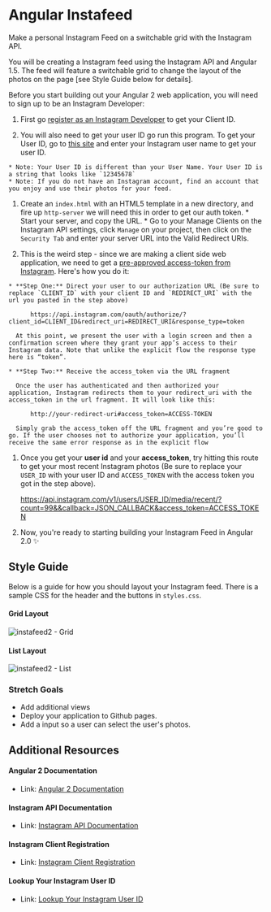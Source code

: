 # Angular Instafeed
Make a personal Instagram Feed on a switchable grid with the Instagram API.

You will be creating a Instagram feed using the Instagram API and Angular 1.5. The feed will feature a switchable grid to change the layout of the photos on the page [see Style Guide below for details].

Before you start building out your Angular 2 web application, you will need to sign up to be an Instagram Developer:

  1. First go [register as an Instagram Developer](https://instagram.com/developer/clients/manage/) to get your Client ID.

  1. You will also need to get your user ID go run this program. To get your User ID, go to [this site](http://jelled.com/instagram/lookup-user-id) and enter your Instagram user name to get your user ID.

    * Note: Your User ID is different than your User Name. Your User ID is a string that looks like `12345678`
    * Note: If you do not have an Instagram account, find an account that you enjoy and use their photos for your feed.

  1. Create an `index.html` with an HTML5 template in a new directory, and fire up `http-server` we will need this in order to get our auth token.
    * Start your server, and copy the URL.
    * Go to your Manage Clients on the Instagram API settings, click `Manage` on your project, then click on the `Security Tab` and enter your server URL into the Valid Redirect URIs.

  1. This is the weird step - since we are making a client side web application, we need to get a [pre-approved access-token from Instagram](https://www.instagram.com/developer/authentication/). Here's how you do it:

    * **Step One:** Direct your user to our authorization URL (Be sure to replace `CLIENT_ID` with your client ID and `REDIRECT_URI` with the url you pasted in the step above)

          https://api.instagram.com/oauth/authorize/?client_id=CLIENT_ID&redirect_uri=REDIRECT_URI&response_type=token

      At this point, we present the user with a login screen and then a confirmation screen where they grant your app’s access to their Instagram data. Note that unlike the explicit flow the response type here is “token”.

    * **Step Two:** Receive the access_token via the URL fragment

      Once the user has authenticated and then authorized your application, Instagram redirects them to your redirect_uri with the access_token in the url fragment. It will look like this:

          http://your-redirect-uri#access_token=ACCESS-TOKEN

      Simply grab the access_token off the URL fragment and you’re good to go. If the user chooses not to authorize your application, you’ll receive the same error response as in the explicit flow

  1. Once you get your **user id** and your **access_token**, try hitting this route to get your most recent Instagram photos (Be sure to replace your `USER_ID` with your user ID and `ACCESS_TOKEN` with the access token you got in the step above).

      https://api.instagram.com/v1/users/USER_ID/media/recent/?count=99&&callback=JSON_CALLBACK&access_token=ACCESS_TOKEN

  1. Now, you're ready to starting building your Instagram Feed in Angular 2.0 :sparkles:

## Style Guide

Below is a guide for how you should layout your Instagram feed. There is a sample CSS for the header and the buttons in `styles.css`.

#### Grid Layout

![instafeed2 - Grid](https://cloud.githubusercontent.com/assets/4650739/17606157/ae6a1080-5fb9-11e6-8a71-3f06c8ea6a3f.png)

#### List Layout

![instafeed2 - List](https://cloud.githubusercontent.com/assets/4650739/17607299/a521ea1e-5fc0-11e6-8ce1-3b0e23e5d43f.png)

### Stretch Goals
- Add additional views
- Deploy your application to Github pages.
- Add a input so a user can select the user's photos.

## Additional Resources

#### Angular 2 Documentation
- Link: [Angular 2 Documentation](https://angular.io/)

#### Instagram API Documentation
- Link: [Instagram API Documentation](https://www.instagram.com/developer/endpoints/)

#### Instagram Client Registration
- Link: [Instagram Client Registration](https://www.instagram.com/developer/clients/manage/)

#### Lookup Your Instagram User ID
- Link: [Lookup Your Instagram User ID](http://jelled.com/instagram/lookup-user-id)
